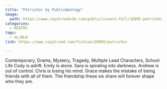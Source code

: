```yaml
---
title: "Petrichor by PublicApology"
image:
  path: https://www.royalroadcdn.com/public/covers-full/16995-petrichor.jpg
categories:
  - HIATUS
tags:
  - GL/WLW
link: https://www.royalroad.com/fiction/16995/petrichor

---
```

Contemporary, Drama, Mystery, Tragedy, Multiple Lead Characters, School Life Cody is adrift. Emily is alone. Sara is spiraling into darkness. Andrew is out of control. Chris is losing his mind. Grace makes the mistake of being friends with all of them. The friendship these six share will forever shape who they are.

